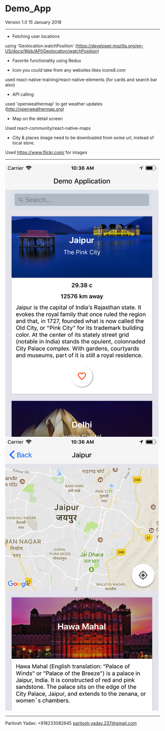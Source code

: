 # Demo_App

Version 1.0
15 January 2018

---------------------
- Fetching user locations

using 'Geolocation.watchPosition' (https://developer.mozilla.org/en-US/docs/Web/API/Geolocation/watchPosition)

- Favorite functionality using Redux

- Icon you could take from any websites likes icons8.com

used react-native-training/react-native-elements (for cards and search bar also)

- API calling

used 'openweathermap' to get weather updates (http://openweathermap.org)

- Map on the detail screen

Used react-community/react-native-maps

- City & places image need to be downloaded from some url, instead of local store.

Used https://www.flickr.com/ for images

---------------------


![Page_1](https://github.com/paritosh-yadav/Demo_App/blob/master/src/images/Page%201.png)
![Page_2](https://github.com/paritosh-yadav/Demo_App/blob/master/src/images/Page%202.png)

---------------------
Paritosh Yadav:
+918233082645
paritosh.yadav.237@gmail.com
